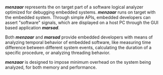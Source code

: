 **_menzaar_** represents the on target part of a software logical analyzer optimized for debugging embedded systems. **_menzaar_** runs on target with the embedded system. Through simple APIs, embedded developers can assert "software" signals, which are displayed on a host PC through the GUI based application **_marsad_**.

Both **_menzaar_** and **_marsad_** provide embedded developers with means of analyzing temporal behavior of embedded software, like measuring time difference between different system events, calculating the duration of a specific procedure, or analyzing threading behavior.

**_menzaar_** is designed to impose minimum overhead on the system being analyzed, for both memory and performance.
